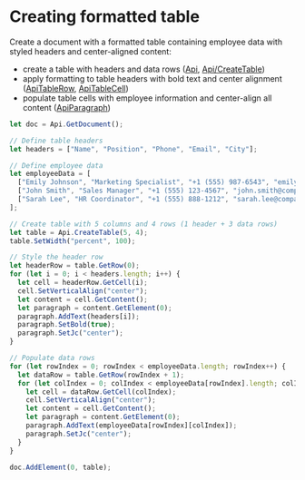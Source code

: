 # Creating formatted table

Create a document with a formatted table containing employee data with styled headers and center-aligned content:

- create a table with headers and data rows ([Api](/docs/office-api/usage-api/text-document-api/Api/Api.md), [Api/CreateTable](/docs/office-api/usage-api/text-document-api/Api/Methods/CreateTable.md))
- apply formatting to table headers with bold text and center alignment ([ApiTableRow](/docs/office-api/usage-api/text-document-api/ApiTableRow/ApiTableRow.md), [ApiTableCell](/docs/office-api/usage-api/text-document-api/ApiTableCell/ApiTableCell.md))
- populate table cells with employee information and center-align all content ([ApiParagraph](/docs/office-api/usage-api/text-document-api/ApiParagraph/ApiParagraph.md))

```ts editor-docx zoom=60
let doc = Api.GetDocument();

// Define table headers
let headers = ["Name", "Position", "Phone", "Email", "City"];

// Define employee data
let employeeData = [
  ["Emily Johnson", "Marketing Specialist", "+1 (555) 987-6543", "emily.johnson@company.com", "New York"],
  ["John Smith", "Sales Manager", "+1 (555) 123-4567", "john.smith@company.com", "Chicago"],
  ["Sarah Lee", "HR Coordinator", "+1 (555) 888-1212", "sarah.lee@company.com", "San Francisco"]
];

// Create table with 5 columns and 4 rows (1 header + 3 data rows)
let table = Api.CreateTable(5, 4);
table.SetWidth("percent", 100);

// Style the header row
let headerRow = table.GetRow(0);
for (let i = 0; i < headers.length; i++) {
  let cell = headerRow.GetCell(i);
  cell.SetVerticalAlign("center");
  let content = cell.GetContent();
  let paragraph = content.GetElement(0);
  paragraph.AddText(headers[i]);
  paragraph.SetBold(true);
  paragraph.SetJc("center");
}

// Populate data rows
for (let rowIndex = 0; rowIndex < employeeData.length; rowIndex++) {
  let dataRow = table.GetRow(rowIndex + 1);
  for (let colIndex = 0; colIndex < employeeData[rowIndex].length; colIndex++) {
    let cell = dataRow.GetCell(colIndex);
    cell.SetVerticalAlign("center");
    let content = cell.GetContent();
    let paragraph = content.GetElement(0);
    paragraph.AddText(employeeData[rowIndex][colIndex]);
    paragraph.SetJc("center");
  }
}

doc.AddElement(0, table);
```
